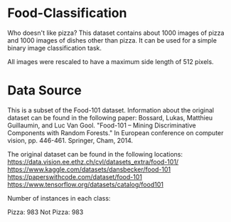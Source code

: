 # Food-Classification

Who doesn't like pizza? This dataset contains about 1000 images of pizza and 1000 images of dishes other than pizza. It can be used for a simple binary image classification task.

All images were rescaled to have a maximum side length of 512 pixels.
# Data Source
This is a subset of the Food-101 dataset. Information about the original dataset can be found in the following paper:
Bossard, Lukas, Matthieu Guillaumin, and Luc Van Gool. "Food-101 – Mining Discriminative Components with Random Forests." In European conference on computer vision, pp. 446-461. Springer, Cham, 2014.

The original dataset can be found in the following locations:
https://data.vision.ee.ethz.ch/cvl/datasets_extra/food-101/
https://www.kaggle.com/datasets/dansbecker/food-101
https://paperswithcode.com/dataset/food-101
https://www.tensorflow.org/datasets/catalog/food101

Number of instances in each class:

Pizza: 983
Not Pizza: 983
